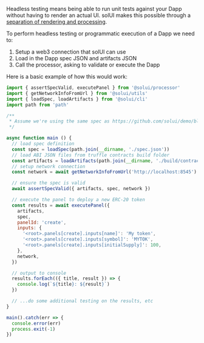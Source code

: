 Headless testing means being able to run unit tests against your Dapp without having to render an actual UI. solUI makes this possible through a [separation of rendering and processing](../../Processor/Overview).

To perform headless testing or programmatic execution of a Dapp we need to:

1. Setup a web3 connection that solUI can use
2. Load in the Dapp spec JSON and artifacts JSON
3. Call the processor, asking to validate or execute the Dapp

Here is a basic example of how this would work:

```js
import { assertSpecValid, executePanel } from '@solui/processor'
import { getNetworkInfoFromUrl } from '@solui/utils'
import { loadSpec, loadArtifacts } from '@solui/cli'
import path from 'path'

/**
 * Assume we're using the same spec as https://github.com/solui/demo/blob/master/contracts/erc20/ui.json
 */

async function main () {
  // load spec definition
  const spec = loadSpec(path.join(__dirname, './spec.json'))
  // load ABI JSON files from truffle contracts build folder
  const artifacts = loadArtifacts(path.join(__dirname, './build/contracts'))
  // setup network connection
  const network = await getNetworkInfoFromUrl('http://localhost:8545')

  // ensure the spec is valid
  await assertSpecValid({ artifacts, spec, network })

  // execute the panel to deploy a new ERC-20 token
  const results = await executePanel({
    artifacts,
    spec,
    panelId: 'create',
    inputs: {
      '<root>.panels[create].inputs[name]': 'My token',
      '<root>.panels[create].inputs[symbol]': 'MYTOK',
      '<root>.panels[create].inputs[initialSupply]': 100,
    },
    network,
  })

  // output to console
  results.forEach(({ title, result }) => {
    console.log(`${title}: ${result}`)
  })

  // ...do some additional testing on the results, etc
}

main().catch(err => {
  console.error(err)
  process.exit(-1)
})
```


